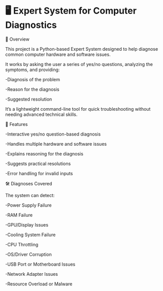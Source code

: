 # 🖥 Expert System for Computer Diagnostics
📌 Overview

This project is a Python-based Expert System designed to help diagnose common computer hardware and software issues.

It works by asking the user a series of yes/no questions, analyzing the symptoms, and providing:

-Diagnosis of the problem

-Reason for the diagnosis

-Suggested resolution

It’s a lightweight command-line tool for quick troubleshooting without needing advanced technical skills.

🚀 Features

-Interactive yes/no question-based diagnosis

-Handles multiple hardware and software issues

-Explains reasoning for the diagnosis

-Suggests practical resolutions

-Error handling for invalid inputs

🛠 Diagnoses Covered

The system can detect:

-Power Supply Failure

-RAM Failure

-GPU/Display Issues

-Cooling System Failure

-CPU Throttling

-OS/Driver Corruption

-USB Port or Motherboard Issues

-Network Adapter Issues

-Resource Overload or Malware

